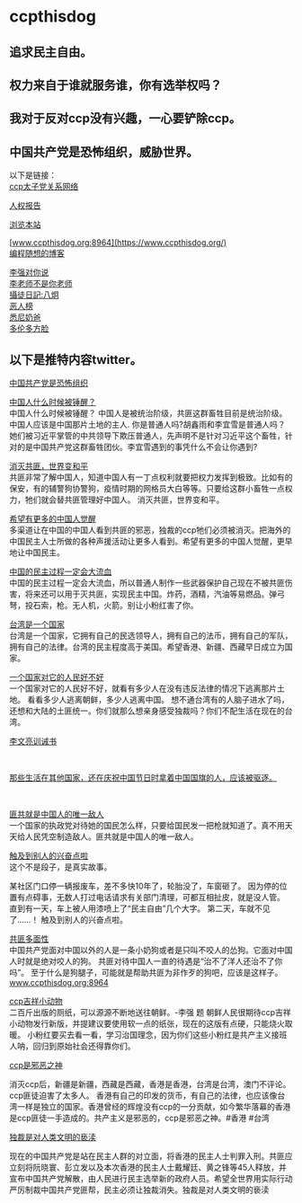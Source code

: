 # ccpthisdog

## 追求民主自由。
## 权力来自于谁就服务谁，你有选举权吗？
## 我对于反对ccp没有兴趣，一心要铲除ccp。
## 中国共产党是恐怖组织，威胁世界。
以下是链接：<br />
[ccp太子党关系网络](https://github.com/programthink/zhao)<br />

[人权报告](https://a.com) <br />

[浏览本站](https://ccpthisbigdog.github.io/ccpthisdog/)
<br />

[www.ccpthisdog.org:8964](https://www.ccpthisdog.org/) <br />
[编程随想的博客](https://program-think.blogspot.com/)<br />


[李强对你说](https://x.com/lisaytoyou)<br />
[李老师不是你老师](https://x.com/whyyoutouzhele)<br />
[攝徒日記:八炯](https://youtube.com/@funtv8964)<br />
[恶人榜](https://www.fiendlist.info) <br />
[悉尼奶爸](https://youtube.com/@sydneydaddy1) <br />
[多伦多方脸](https://youtube.com/@torontobigface) <br />

## 以下是推特内容twitter。

[中国共产党是恐怖组织](https://x.com/lisaytoyou/status/1883942071318515739)   <br />

[中国人什么时候被锤醒？](https://x.com/lisaytoyou/status/1876032401446699340)
<br />
中国人什么时候被锤醒？ 
中国人是被统治阶级，共匪这群畜牲目前是统治阶级。中国人应该是中国那片土地的主人.
你是普通人吗?胡鑫雨和李宜雪是普通人吗？她们被习近平掌管的中共领导下欺压普通人，先声明不是针对习近平这个畜牲，针对的是中国共产党这群畜牲团伙。李宜雪遇到的事凭什么不会让你遇到?
<br />

[消灭共匪，世界变和平](https://x.com/lisaytoyou/status/1896192181368697175)  <br />
共匪非常了解中国人，知道中国人有一丁点权利就要把权力发挥到极致。比如有的保安，有的辅警狗协警狗，疫情时期的网格员大白等等。只要给这群小畜牲一点权力，牠们就会替共匪管理好中国人。
消灭共匪，世界变和平。
<br />

[希望有更多的中国人觉醒](https://x.com/lisaytoyou/status/1893678483051544674) <br />
多渠道让在中国的中国人看到共匪的邪恶，独裁的ccp牠们必须被消灭。把海外的中国民主人士所做的各种声援活动让更多人看到。希望有更多的中国人觉醒，更早地让中国民主。
<br />

[中国的民主过程一定会大流血](https://x.com/lisaytoyou/status/1890853850237510027)  <br />
中国的民主过程一定会大流血，所以普通人制作一些武器保护自己现在不被共匪伤害，将来还可以用于灭共匪，实现民主中国。炸药，酒精，汽油等易燃品。弹弓弩，投石索，枪。无人机，火箭。别让小粉红害了你。
<br />

[台湾是一个国家](https://x.com/lisaytoyou/status/1889653110785614335)  <br />
台湾是一个国家，它拥有自己的民选领导人，拥有自己的法币，拥有自己的军队，拥有自己的法律。台湾的民主程度高于美国。希望香港、新疆、西藏早日成立为国家。
<br />

[一个国家对它的人民好不好](https://x.com/lisaytoyou/status/1876040881469592042)  <br />
一个国家对它的人民好不好，就看有多少人在没有违反法律的情况下逃离那片土地。
看看多少人逃离朝鲜，多少人逃离中国。
想不通台湾有的人脑子进水了吗，还想和大陆的土匪统一。你们就那么想亲身感受独裁吗？你们不配生活在现在的台湾。
<br />

[李文亮训诫书](https://x.com/lisaytoyou/status/1875555709305364544)

<br />

[那些生活在其他国家，还在庆祝中国节日时拿着中国国旗的人，应该被驱逐。](https://x.com/lisaytoyou/status/1866323444402421772)

<br />

[匪共就是中国人的唯一敌人](https://x.com/lisaytoyou/status/1863592219036336588)  <br />
一个国家的执政党对待她的国民怎么样，只要给国民发一把枪就知道了。真不用天天给人民凭空制造敌人。匪共就是中国人的唯一敌人。<br />

[触及到别人的兴奋点啦](https://x.com/lisaytoyou/status/1863421956818657737) 
<br />
这个不是段子，是真实故事。

某社区门口停一辆报废车，差不多快10年了，轮胎没了，车窗砸了。
因为停的位置有点碍事，无数人打过电话请求有关部门清理，可都互相扯皮，就是没人管。
直到有一天，车上被人用漆喷上了“民主自由”几个大字。
第二天，车就不见了……！
触及到别人的兴奋点啦。<br />

[共匪多面性](https://x.com/lisaytoyou/status/1862990488627806615)
<br />
中国共产党面对中国以外的人是一条小奶狗或者是只叫不咬人的怂狗。它面对中国人时就是绝对咬人的狗。
共匪对待中国人一直的待遇是“治不了洋人还治不了你吗”。
至于什么是狗腿子，可能就是帮助共匪为非作歹的狗吧，应该是这样子。
www.ccpthisdog.org:8964
<br />

[ccp吉祥小动物](https://x.com/lisaytoyou/status/1862854122594070848) 
<br />
二百斤出版的厕纸，可以源源不断地送往朝鲜。-李强 题
朝鲜人民很期待ccp吉祥小动物发行新版，并提建议要使用软一点的纸张，现在的这版有点硬，只能烧火取暖。
小粉红要买去看一看，学习治国理念，因为你们这些小粉红是共产主义接班人呐，回归到原始社会还得靠你们。
<br />

[ccp是邪恶之神](https://x.com/lisaytoyou/status/1861910466760478724)   <br />

消灭ccp后，新疆是新疆，西藏是西藏，香港是香港，台湾是台湾，澳门不评论。ccp匪徒迫害了太多人。
香港有自己的印发的货币，有自己的法律，也应该像台湾一样是独立的国家。香港曾经的辉煌没有ccp的一分贡献，如今繁华落幕的香港是ccp匪徒一手造成的。共产主义是邪恶的，ccp是邪恶之神。#香港 #台湾
<br />

[独裁是对人类文明的亵渎](https://x.com/lisaytoyou/status/1859282271569686948)  <br />

现在的中国共产党是站在民主人群的对立面，将香港的民主人士判罪入刑。共匪应立刻将阮晓寰、彭立发以及本次香港的民主人士戴耀廷、黄之锋等45人释放，并宣布中国共产党解散，由人民进行民主选举新的政府人员。希望全世界用实际行动严厉制裁中国共产党匪帮，民主必须让独裁消失。独裁是对人类文明的亵渎
<br />
